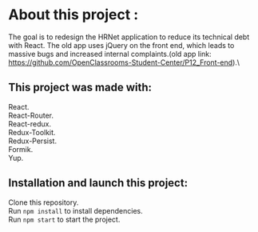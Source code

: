 # About this project :
The goal is to redesign the HRNet application to reduce its technical debt with React.
The old app uses jQuery on the front end, which leads to massive bugs and increased internal complaints.(old app link: https://github.com/OpenClassrooms-Student-Center/P12_Front-end).\





## This project was made with:
React.\
React-Router.\
React-redux.\
Redux-Toolkit.\
Redux-Persist.\
Formik.\
Yup.


## Installation and launch this project: 
Clone this repository.\
Run `npm install` to install dependencies.\
Run `npm start` to start the project. 

